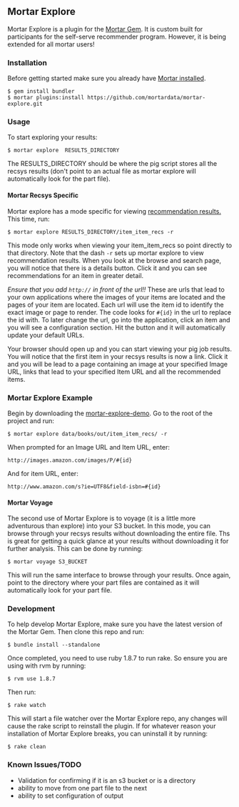 ## Mortar Explore

Mortar Explore is a plugin for the [Mortar Gem](https://github.com/mortardata/mortar). It is custom built for participants for the self-serve recommender program.  However, it is being extended for all mortar users!


### Installation ###

Before getting started make sure you already have [Mortar installed](http://help.mortardata.com/reference/mortar_project_reference/install_mortar_development_framework).

```
$ gem install bundler
$ mortar plugins:install https://github.com/mortardata/mortar-explore.git
```

### Usage ###

To start exploring your results:

```
$ mortar explore  RESULTS_DIRECTORY
```

The RESULTS_DIRECTORY should be where the pig script stores all the recsys results (don't point to an actual file as mortar explore will automatically look for the part file).

#### Mortar Recsys Specific ####

Mortar explore has a mode specific for viewing [recommendation results.](http://help.mortardata.com/recommendation_engine_tutorial/landing_page/recommendation_engine_tutorial_overview.html) This time, run:
```
$ mortar explore RESULTS_DIRECTORY/item_item_recs -r
```
This mode only works when viewing your item_item_recs so point directly to that directory.  Note that the dash `-r` sets up mortar explore to view recommendation results. When you look at the browse and search page, you will notice that there is a details button.  Click it and you can see recommendations for an item in greater detail.

*Ensure that you add `http://` in front of the url!!*   These are urls that lead to your own applications where the images of your items are located and the pages of your item are located.  Each url will use the item id to identify the exact image or page to render.  The code looks for `#{id}` in the url to replace the id with.  To later change the url, go into the application, click an item and you will see a configuration section.  Hit the button and it will automatically update your default URLs.

Your browser should open up and you can start viewing your pig job results. You will notice that the first item in your recsys results is now a link.  Click it and you will be lead to a page containing an image at your specified Image URL, links that lead to your specified Item URL and all the recommended items.  


### Mortar Explore Example ###

Begin by downloading the [mortar-explore-demo](https://github.com/mortarcode/mortar-explore-demo).  Go to the root of the project and run:
```
$ mortar explore data/books/out/item_item_recs/ -r
```

When prompted for an Image URL and Item URL, enter:
```
http://images.amazon.com/images/P/#{id}
```
And for item URL, enter:
```
http://www.amazon.com/s?ie=UTF8&field-isbn=#{id}
```


#### Mortar Voyage ####

The second use of Mortar Explore is to voyage (it is a little more adventurous than explore) into your S3 bucket. In this mode, you can browse through your recsys results without downloading the entire file. Ths is great for getting a quick glance at your results without downloading it for further analysis. This can be done by running:

```
$ mortar voyage S3_BUCKET
```

This will run the same interface to browse through your results. Once again, point to the directory where your part files are contained as it will automatically look for your part file.




### Development ###


To help develop Mortar Explore, make sure you have the latest version of the Mortar Gem. Then clone this repo and run:


```
$ bundle install --standalone

```
Once completed, you need to use ruby 1.8.7 to run rake.  So ensure you are using with rvm by running:


```
$ rvm use 1.8.7
```

Then run:

```
$ rake watch
```

This will start a file watcher over the Mortar Explore repo, any changes will cause the rake script to reinstall the plugin. If for whatever reason your installation of Mortar Explore breaks, you can uninstall it by running:

```
$ rake clean
```

### Known Issues/TODO ###

* Validation for confirming if it is an s3 bucket or is a directory
* ability to move from one part file to the next
* ability to set configuration of output
